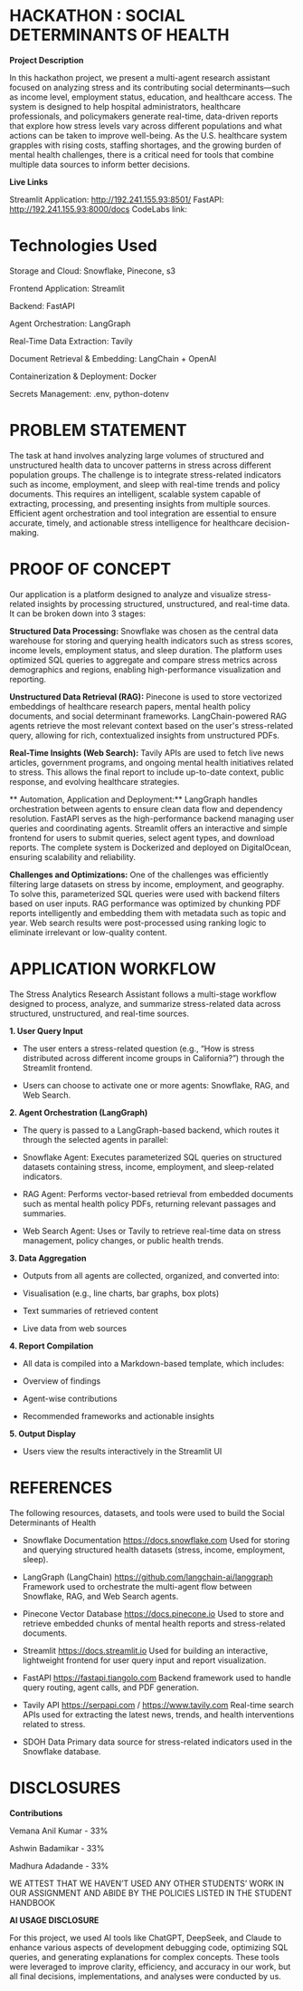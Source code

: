 # HACKATHON : SOCIAL DETERMINANTS OF HEALTH

**Project Description**

In this hackathon project, we present a multi-agent research assistant focused on analyzing stress and its contributing social determinants—such as income level, employment status, education, and healthcare access. The system is designed to help hospital administrators, healthcare professionals, and policymakers generate real-time, data-driven reports that explore how stress levels vary across different populations and what actions can be taken to improve well-being.
As the U.S. healthcare system grapples with rising costs, staffing shortages, and the growing burden of mental health challenges, there is a critical need for tools that combine multiple data sources to inform better decisions.

**Live Links**

Streamlit Application: http://192.241.155.93:8501/
FastAPI: http://192.241.155.93:8000/docs
CodeLabs link:


# Technologies Used
Storage and Cloud: Snowflake, Pinecone, s3

Frontend Application: Streamlit

Backend: FastAPI

Agent Orchestration: LangGraph

Real-Time Data Extraction: Tavily

Document Retrieval & Embedding: LangChain + OpenAI

Containerization & Deployment: Docker

Secrets Management: .env, python-dotenv

# PROBLEM STATEMENT
The task at hand involves analyzing large volumes of structured and unstructured health data to uncover patterns in stress across different population groups. The challenge is to integrate stress-related indicators such as income, employment, and sleep with real-time trends and policy documents. This requires an intelligent, scalable system capable of extracting, processing, and presenting insights from multiple sources. Efficient agent orchestration and tool integration are essential to ensure accurate, timely, and actionable stress intelligence for healthcare decision-making.

# PROOF OF CONCEPT
Our application is a platform designed to analyze and visualize stress-related insights by processing structured, unstructured, and real-time data. It can be broken down into 3 stages:

**Structured Data Processing:**
Snowflake was chosen as the central data warehouse for storing and querying health indicators such as stress scores, income levels, employment status, and sleep duration. The platform uses optimized SQL queries to aggregate and compare stress metrics across demographics and regions, enabling high-performance visualization and reporting.

**Unstructured Data Retrieval (RAG):**
 Pinecone is used to store vectorized embeddings of healthcare research papers, mental health policy documents, and social determinant frameworks. LangChain-powered RAG agents retrieve the most relevant context based on the user's stress-related query, allowing for rich, contextualized insights from unstructured PDFs.

**Real-Time Insights (Web Search):**
 Tavily APIs are used to fetch live news articles, government programs, and ongoing mental health initiatives related to stress. This allows the final report to include up-to-date context, public response, and evolving healthcare strategies.

** Automation, Application and Deployment:**
LangGraph handles orchestration between agents to ensure clean data flow and dependency resolution. FastAPI serves as the high-performance backend managing user queries and coordinating agents. Streamlit offers an interactive and simple frontend for users to submit queries, select agent types, and download reports. The complete system is Dockerized and deployed on DigitalOcean, ensuring scalability and reliability.

**Challenges and Optimizations:**
One of the challenges was efficiently filtering large datasets on stress by income, employment, and geography. To solve this, parameterized SQL queries were used with backend filters based on user inputs. RAG performance was optimized by chunking PDF reports intelligently and embedding them with metadata such as topic and year. Web search results were post-processed using ranking logic to eliminate irrelevant or low-quality content.

# APPLICATION WORKFLOW 
The Stress Analytics Research Assistant follows a multi-stage workflow designed to process, analyze, and summarize stress-related data across structured, unstructured, and real-time sources.

**1. User Query Input**
* The user enters a stress-related question (e.g., “How is stress distributed across different income groups in California?”) through the Streamlit frontend.

* Users can choose to activate one or more agents: Snowflake, RAG, and Web Search.

**2. Agent Orchestration (LangGraph)**
* The query is passed to a LangGraph-based backend, which routes it through the selected agents in parallel:

* Snowflake Agent: Executes parameterized SQL queries on structured datasets containing stress, income, employment, and sleep-related indicators.

* RAG Agent: Performs vector-based retrieval from embedded documents such as mental health policy PDFs, returning relevant passages and summaries.

* Web Search Agent: Uses or Tavily to retrieve real-time data on stress management, policy changes, or public health trends.

**3. Data Aggregation**
* Outputs from all agents are collected, organized, and converted into:

* Visualisation (e.g., line charts, bar graphs, box plots)

* Text summaries of retrieved content

* Live data from web sources

**4. Report Compilation**
* All data is compiled into a Markdown-based template, which includes:

* Overview of findings

* Agent-wise contributions

* Recommended frameworks and actionable insights

**5. Output Display**
* Users view the results interactively in the Streamlit UI
  
# REFERENCES
The following resources, datasets, and tools were used to build the Social Determinants of Health

* Snowflake Documentation
 https://docs.snowflake.com
 Used for storing and querying structured health datasets (stress, income, employment, sleep).


* LangGraph (LangChain)
 https://github.com/langchain-ai/langgraph
 Framework used to orchestrate the multi-agent flow between Snowflake, RAG, and Web Search agents.


* Pinecone Vector Database
 https://docs.pinecone.io
 Used to store and retrieve embedded chunks of mental health reports and stress-related documents.


* Streamlit
 https://docs.streamlit.io
 Used for building an interactive, lightweight frontend for user query input and report visualization.


* FastAPI
 https://fastapi.tiangolo.com
 Backend framework used to handle query routing, agent calls, and PDF generation.


* Tavily API
 https://serpapi.com / https://www.tavily.com
 Real-time search APIs used for extracting the latest news, trends, and health interventions related to stress.

* SDOH Data
 Primary data source for stress-related indicators used in the Snowflake database.

# DISCLOSURES
**Contributions**

Vemana Anil Kumar - 33%

Ashwin Badamikar - 33%

Madhura Adadande - 33%

WE ATTEST THAT WE HAVEN’T USED ANY OTHER STUDENTS’ WORK IN OUR ASSIGNMENT AND ABIDE BY THE POLICIES LISTED IN THE STUDENT HANDBOOK

**AI USAGE DISCLOSURE**

For this project, we used AI tools like ChatGPT, DeepSeek, and Claude to enhance various aspects of development debugging code, optimizing SQL queries, and generating explanations for complex concepts. These tools were leveraged to improve clarity, efficiency, and accuracy in our work, but all final decisions, implementations, and analyses were conducted by us.


